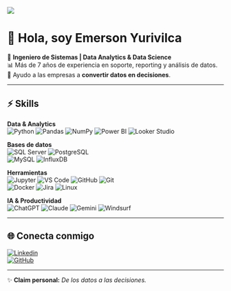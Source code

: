 ![](https://komarev.com/ghpvc/?username=ericaldi&color=006bed)

# 👋 Hola, soy Emerson Yurivilca  

🎯 **Ingeniero de Sistemas | Data Analytics & Data Science**  
📊 Más de 7 años de experiencia en soporte, reporting y análisis de datos.  
🚀 Ayudo a las empresas a **convertir datos en decisiones**.  

---

## ⚡ Skills  

**Data & Analytics**  
![Python](https://img.shields.io/badge/-Python-333333?style=flat&logo=python)
![Pandas](https://img.shields.io/badge/-Pandas-333333?style=flat&logo=pandas)
![NumPy](https://img.shields.io/badge/-NumPy-333333?style=flat&logo=numpy)
![Power BI](https://img.shields.io/badge/-PowerBI-333333?style=flat&logo=powerbi)
![Looker Studio](https://img.shields.io/badge/-Looker%20Studio-333333?style=flat&logo=google-data-studio)

**Bases de datos**  
![SQL Server](https://img.shields.io/badge/-SQL%20Server-333333?style=flat&logo=microsoftsqlserver&logoColor=CC2927)
![PostgreSQL](https://img.shields.io/badge/-PostgreSQL-333333?style=flat&logo=postgresql&logoColor=336791)  
![MySQL](https://img.shields.io/badge/-MySQL-333333?style=flat&logo=mysql)
![InfluxDB](https://img.shields.io/badge/-InfluxDB-333333?style=flat&logo=influxdb)

**Herramientas**  
![Jupyter](https://img.shields.io/badge/-Jupyter-333333?style=flat&logo=jupyter)
![VS Code](https://img.shields.io/badge/-VS%20Code-333333?style=flat&logo=visual-studio-code&logoColor=007ACC)
![GitHub](https://img.shields.io/badge/-GitHub-333333?style=flat&logo=github)
![Git](https://img.shields.io/badge/-Git-333333?style=flat&logo=git&logoColor=F05032)  
![Docker](https://img.shields.io/badge/-Docker-333333?style=flat&logo=docker)
![Jira](https://img.shields.io/badge/-Jira-333333?style=flat&logo=jira&logoColor=0052CC)
![Linux](https://img.shields.io/badge/-Linux-333333?style=flat&logo=linux&logoColor=FCC624)  

**IA & Productividad**  
![ChatGPT](https://img.shields.io/badge/-ChatGPT-333333?style=flat&logo=openai&logoColor=white)
![Claude](https://img.shields.io/badge/-Claude-333333?style=flat&logo=anthropic&logoColor=white)
![Gemini](https://img.shields.io/badge/-Gemini-333333?style=flat&logo=googlegemini&logoColor=4285F4)
![Windsurf](https://img.shields.io/badge/-Windsurf-333333?style=flat&logo=wind&logoColor=white)  

---

## 🌐 Conecta conmigo  

[![Linkedin](https://img.shields.io/badge/-emersonyurivilca-blue?style=flat-square&logo=Linkedin&logoColor=white)](https://www.linkedin.com/in/emersonyurivilca)  
[![GitHub](https://img.shields.io/github/followers/ericaldi?label=follow&style=social)](https://github.com/ericaldi)  

---

✨ **Claim personal:** *De los datos a las decisiones.*  
